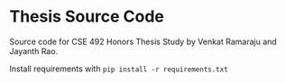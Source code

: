 # Thesis Source Code

Source code for CSE 492 Honors Thesis Study by Venkat Ramaraju and Jayanth Rao.

Install requirements with ```pip install -r requirements.txt```